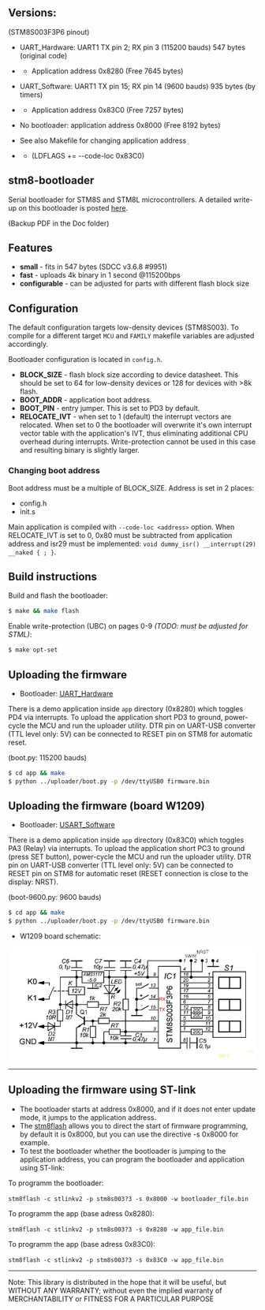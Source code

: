 ## Versions:
(STM8S003F3P6 pinout)
- UART_Hardware: UART1 TX pin 2; RX pin 3 (115200 bauds) 547 bytes (original code)
- - Application address 0x8280 (Free 7645 bytes)

- UART_Software: UART1 TX pin 15; RX pin 14 (9600 bauds) 935 bytes (by timers)
- - Application address 0x83C0 (Free 7257 bytes)

- No bootloader: application address 0x8000 (Free 8192 bytes)

- See also Makefile for changing application address
- - (LDFLAGS += --code-loc 0x83C0)

## stm8-bootloader
Serial bootloader for STM8S and STM8L microcontrollers. A detailed write-up on this bootloader is posted [here](https://lujji.github.io/blog/serial-bootloader-for-stm8).

(Backup PDF in the Doc folder)

## Features

* **small** - fits in 547 bytes (SDCC v3.6.8 #9951)
* **fast** - uploads 4k binary in 1 second @115200bps
* **configurable** - can be adjusted for parts with different flash block size

## Configuration

The default configuration targets low-density devices (STM8S003). To compile for a different target `MCU` and `FAMILY` makefile variables are adjusted accordingly.

Bootloader configuration is located in `config.h`.
* **BLOCK_SIZE** - flash block size according to device datasheet. This should be set to 64 for low-density devices or 128 for devices with >8k flash.
* **BOOT_ADDR** - application boot address.
* **BOOT_PIN** - entry jumper. This is set to PD3 by default.
* **RELOCATE_IVT** - when set to 1 (default) the interrupt vectors are relocated. When set to 0 the bootloader will overwrite it's own interrupt vector table with the application's IVT, thus eliminating additional CPU overhead during interrupts. Write-protection cannot be used in this case and resulting binary is slightly larger.

### Changing boot address
Boot address must be a multiple of BLOCK_SIZE. Address is set in 2 places:
 * config.h
 * init.s

Main application is compiled with `--code-loc <address>` option. When RELOCATE_IVT is set to 0, 0x80 must be subtracted from application address and isr29 must be implemented: `void dummy_isr() __interrupt(29) __naked { ; }`.

## Build instructions
Build and flash the bootloader:

``` bash
$ make && make flash
```

Enable write-protection (UBC) on pages 0-9 _(TODO: must be adjusted for STML)_:

``` bash
$ make opt-set
```

## Uploading the firmware

- Bootloader: [UART_Hardware](https://github.com/rtek1000/stm8-bootloader/tree/master/UART_Hardware)

There is a demo application inside `app` directory (0x8280) which toggles PD4 via interrupts. To upload the application short PD3 to ground, power-cycle the MCU and run the uploader utility. DTR pin on UART-USB converter (TTL level only: 5V) can be connected to RESET pin on STM8 for automatic reset.

(boot.py: 115200 bauds)

``` bash
$ cd app && make
$ python ../uploader/boot.py -p /dev/ttyUSB0 firmware.bin
```
## Uploading the firmware (board W1209)

- Bootloader: [USART_Software](https://github.com/rtek1000/stm8-bootloader/tree/master/USART_Software)

There is a demo application inside `app` directory (0x83C0) which toggles PA3 (Relay) via interrupts. To upload the application short PC3 to ground (press SET button), power-cycle the MCU and run the uploader utility. DTR pin on UART-USB converter (TTL level only: 5V) can be connected to RESET pin on STM8 for automatic reset (RESET connection is close to the display: NRST).

(boot-9600.py: 9600 bauds)

``` bash
$ cd app && make
$ python ../uploader/boot.py -p /dev/ttyUSB0 firmware.bin
```

- W1209 board schematic:

![image](https://raw.githubusercontent.com/rtek1000/stm8-bootloader/master/Doc/thermostat-w1209.jpg)

-------------

## Uploading the firmware using ST-link

- The bootloader starts at address 0x8000, and if it does not enter update mode, it jumps to the application address.
- The [stm8flash](https://github.com/vdudouyt/stm8flash) allows you to direct the start of firmware programming, by default it is 0x8000, but you can use the directive -s 0x8000 for example.
- To test the bootloader whether the bootloader is jumping to the application address, you can program the bootloader and application using ST-link:

To programm the bootloader:

```stm8flash -c stlinkv2 -p stm8s003?3 -s 0x8000 -w bootloader_file.bin```

To programm the app (base adress 0x8280):

```stm8flash -c stlinkv2 -p stm8s003?3 -s 0x8280 -w app_file.bin```

To programm the app (base adress 0x83C0):

```stm8flash -c stlinkv2 -p stm8s003?3 -s 0x83C0 -w app_file.bin```

-------------

Note: This library is distributed in the hope that it will be useful, but WITHOUT ANY WARRANTY; without even the implied warranty of MERCHANTABILITY or FITNESS FOR A PARTICULAR PURPOSE
